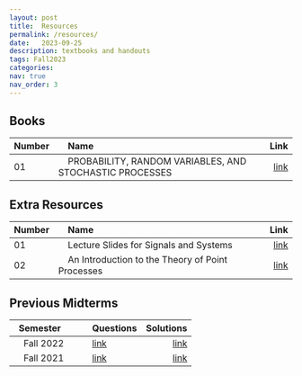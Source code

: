 ```yaml
---
layout: post
title:  Resources
permalink: /resources/
date:   2023-09-25
description: textbooks and handouts
tags: Fall2023
categories:
nav: true
nav_order: 3
---
```

## Books

| Number | &nbsp; &nbsp; Name                                                | Link                                           |
| :----  | :---------------------------------------------------------------  | ---------------------------------------------: |
| 01     | &nbsp; &nbsp; PROBABILITY, RANDOM VARIABLES, AND STOCHASTIC PROCESSES &nbsp; &nbsp;| <a href='/assets/Fall2023/zip/papoulis.zip'>link</a> |


<!---
## Course Videos
<p>Course videos will be uploaded here</p>


## TA Classes Problems
<p>TA classes problems will be uploaded here</p>
-->

## Extra Resources

| Number | &nbsp; &nbsp; Name                                               | Link                                           |
| :----  | :--------------------------------------------------------------- | ---------------------------------------------: |
| 01     | &nbsp; &nbsp; Lecture Slides for Signals and Systems &nbsp; &nbsp;| <a href='/assets/Fall2023/pdf/lecture_slides_for_signals_and_systems.pdf'>link</a> |
| 02     | &nbsp; &nbsp; An Introduction to the Theory of Point Processes &nbsp; &nbsp;| <a href='/assets/Fall2023/pdf/daley_d.j._vere-jones_d._an_intro_to_the_theory_of_point_processes_v1_2nd_ed._springer_2003.pdf'>link</a> |

## Previous Midterms
| &nbsp; Semester &nbsp; | &nbsp; &nbsp; Questions                | Solutions                                      |
| :--------------------  | :------------------------------------  | ---------------------------------------------: |
| &nbsp; &nbsp; Fall 2022 &nbsp; &nbsp; | &nbsp; &nbsp; <a href='/assets/Fall2023/pdf/SP_Midterm_Fall2022.pdf'>link</a> | <a href='/assets/Fall2023/pdf/SP_Midterm_Solutions_Fall2022.pdf'>link</a> |
| &nbsp; &nbsp; Fall 2021 &nbsp; &nbsp; | &nbsp; &nbsp; <a href='/assets/Fall2023/pdf/SP_Midterm_Fall2021.pdf'>link</a> | <a href='/assets/Fall2023/pdf/SP_Midterm_Solutions_Fall2021.pdf'>link</a> |
